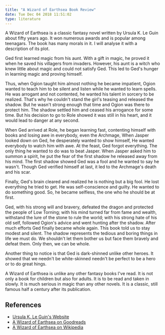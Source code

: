 ```yaml
---
title: "A Wizard of Earthsea Book Review"
date: Tue Dec 04 2018 11:51:02
type: literature
---
```

A Wizard of Earthsea is a classic fantasy novel written by Ursula K. Le
Guin about fifty years ago. It won numerous awards and is popular among
teenagars. The book has many morals in it. I will analyse it with a
description of its plot.

Ged first learned magic from his aunt. With a gift in magic, he proved
it when he saved his villagers from invaders. However, his aunt is a
witch who knew little about magic and could not satisfy Ged. This led to
Ged's hunger in learning magic and proving himself.

Thus, when Ogion taught him almost nothing he became impatient, Ogion
wanted to teach him to be silent and listen while he wanted to learn
spells. He was arrogant and not contented, he wanted his talent in
sorcery to be realized. That's why he couldn't stand the girl's teasing
and released the shadow. But he wasn't strong enough that time and Ogion
was there to protect him. The shadow settled him and ceased his
arrogance for some time. But his decision to go to Role showed it was
still in his heart, and it would lead to danger at any second.

When Ged arrived at Role, he began learning fast, contenting himself
with books and losing awe in everybody, even the Archmage, When Jasper
looked down on Ged, he desperately wanted to show himself, He wanted
everybody to watch him with awe. At the feast, Ged forgot everything.
The only thing he wanted to do was to beat Jasper. When Jasper asked him
to summon a spirit, he put the fear of the first shadow he released away
from his mind. The first shadow showed Ged was a fool and he wanted to
say he wasn't. Though Ged verified himself at last, it led to the
Archmage's death and his scar.

Finally, Ged's brain cleared and realized he is nothing but a big fool.
He lost everything he tried to get. He was self-conscience and guilty.
He wanted to do something good. So, he became selfless, the one who he
should be at first.

Ged, with his strong will and bravery, defeated the dragon and protected
the people of Low Torning; with his mind turned far from fame and
wealth, withstand the lure of the stone to rule the world; with his
strong hate of his old self, followed Ogion's advice and went hunting
after the shadow. After much efforts Ged finally became whole again.
This book told us to stay modest and silent. The shadow represents the
tedious and boring things in life we must do. We shouldn't let them
bother us but face them bravely and defeat them. Only then, we can be
whole.

Another thing to notice is that Ged is dark-shinned unlike other heroes.
It showed that we needn't be white-skinned needn't be perfect to be a
hero or to do great hings.

A Wizard of Earthsea is unlike any other fantasy books I've read. It is
not only a book for children but also for adults. It is to be read and
taken in slowly. It is much serious in magic than any other novels. It
is a classic, still famous half a century after its publication.

## References

- [Ursula K. Le Guin's Website](https://www.ursulakleguin.com/)
- [A Wizard of Earthsea on Goodreads](https://www.goodreads.com/book/show/13642.A_Wizard_of_Earthsea)
- [A Wizard of Earthsea on Wikipedia](https://en.wikipedia.org/wiki/A_Wizard_of_Earthsea)
